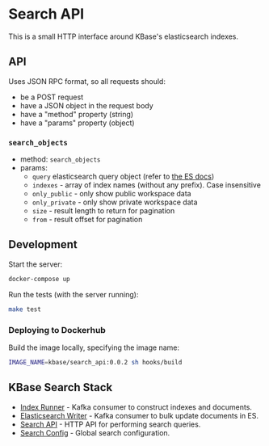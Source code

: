 # Search API

This is a small HTTP interface around KBase's elasticsearch indexes.

## API

Uses JSON RPC format, so all requests should:
* be a POST request
* have a JSON object in the request body
* have a "method" property (string)
* have a "params" property (object)

### `search_objects`

* method: `search_objects`
* params:
  * `query` elasticsearch query object (refer to [the ES docs](https://www.elastic.co/guide/en/elasticsearch/reference/5.5/search-request-body.html))
  * `indexes` - array of index names (without any prefix). Case insensitive
  * `only_public` - only show public workspace data
  * `only_private` - only show private workspace data
  * `size` - result length to return for pagination
  * `from` - result offset for pagination

## Development

Start the server:

```sh
docker-compose up
```

Run the tests (with the server running):

```sh
make test
```

### Deploying to Dockerhub

Build the image locally, specifying the image name:

```sh
IMAGE_NAME=kbase/search_api:0.0.2 sh hooks/build
```

## KBase Search Stack

* [Index Runner](https://github.com/kbaseIncubator/index_runner_deluxe) - Kafka consumer to construct indexes and documents.
* [Elasticsearch Writer](https://github.com/kbaseIncubator/elasticsearch_writer<Paste>) - Kafka consumer to bulk update documents in ES.
* [Search API](https://github.com/kbaseIncubator/search_api_deluxe) - HTTP API for performing search queries.
* [Search Config](https://github.com/kbaseIncubator/search_config) - Global search configuration.
